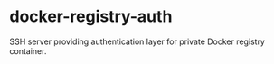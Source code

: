# docker-registry-auth
SSH server providing authentication layer for private Docker registry container.
